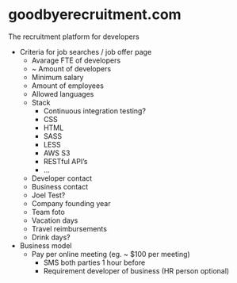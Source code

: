 # goodbyerecruitment.com

The recruitment platform for developers

* Criteria for job searches / job offer page
    * Avarage FTE of developers
    * ~ Amount of developers
    * Minimum salary
    * Amount of employees
    * Allowed languages
    * Stack
        * Continuous integration testing?
        * CSS
        * HTML
        * SASS
        * LESS
        * AWS S3
        * RESTful API’s
        * ...
    * Developer contact
    * Business contact
    * Joel Test?
    * Company founding year
    * Team foto
    * Vacation days
    * Travel reimbursements
    * Drink days?
* Business model
    * Pay per online meeting (eg. ~ $100 per meeting)
        * SMS both parties 1 hour before
        * Requirement developer of business (HR person optional)
